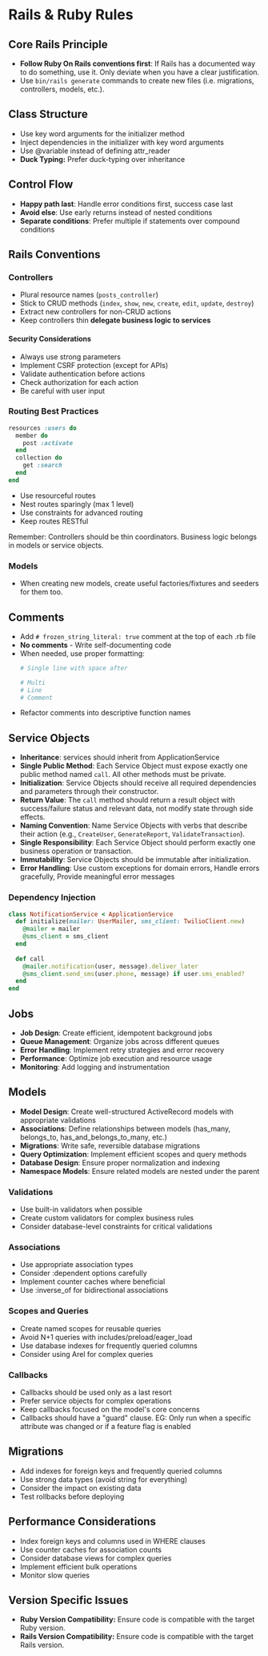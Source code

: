 # Rails & Ruby Rules

## Core Rails Principle

- **Follow Ruby On Rails conventions first**: If Rails has a documented way to do something, use it. Only deviate when you have a clear justification.
- Use `bin/rails generate` commands to create new files (i.e. migrations, controllers, models, etc.).

## Class Structure
- Use key word arguments for the initializer method
- Inject dependencies in the initializer with key word arguments
- Use @variable instead of defining attr_reader
- **Duck Typing:** Prefer duck-typing over inheritance

## Control Flow
- **Happy path last**: Handle error conditions first, success case last
- **Avoid else**: Use early returns instead of nested conditions  
- **Separate conditions**: Prefer multiple if statements over compound conditions

## Rails Conventions

### Controllers
- Plural resource names (`posts_controller`)
- Stick to CRUD methods (`index`, `show`, `new`, `create`, `edit`, `update`, `destroy`)
- Extract new controllers for non-CRUD actions
- Keep controllers thin **delegate business logic to services**

#### Security Considerations
- Always use strong parameters
- Implement CSRF protection (except for APIs)
- Validate authentication before actions
- Check authorization for each action
- Be careful with user input

### Routing Best Practices

```ruby
resources :users do
  member do
    post :activate
  end
  collection do
    get :search
  end
end
```

- Use resourceful routes
- Nest routes sparingly (max 1 level)
- Use constraints for advanced routing
- Keep routes RESTful

Remember: Controllers should be thin coordinators. Business logic belongs in models or service objects.

### Models
- When creating new models, create useful factories/fixtures and seeders for them too.

## Comments
- Add `# frozen_string_literal: true` comment at the top of each .rb file
- **No comments** - Write self-documenting code
- When needed, use proper formatting:
  ```ruby
  # Single line with space after
  
  # Multi
  # Line
  # Comment
  ```
- Refactor comments into descriptive function names

## Service Objects
- **Inheritance**: services should inherit from ApplicationService
- **Single Public Method**: Each Service Object must expose exactly one public method named `call`. All other methods must be private.
- **Initialization**: Service Objects should receive all required dependencies and parameters through their constructor.
- **Return Value**: The `call` method should return a result object with success/failure status and relevant data, not modify state through side effects.
- **Naming Convention**: Name Service Objects with verbs that describe their action (e.g., `CreateUser`, `GenerateReport`, `ValidateTransaction`).
- **Single Responsibility**: Each Service Object should perform exactly one business operation or transaction.
- **Immutability**: Service Objects should be immutable after initialization.
- **Error Handling**: Use custom exceptions for domain errors, Handle errors gracefully, Provide meaningful error messages

### Dependency Injection
```ruby
class NotificationService < ApplicationService
  def initialize(mailer: UserMailer, sms_client: TwilioClient.new)
    @mailer = mailer
    @sms_client = sms_client
  end
  
  def call
    @mailer.notification(user, message).deliver_later
    @sms_client.send_sms(user.phone, message) if user.sms_enabled?
  end
end
```

## Jobs
- **Job Design**: Create efficient, idempotent background jobs
- **Queue Management**: Organize jobs across different queues
- **Error Handling**: Implement retry strategies and error recovery
- **Performance**: Optimize job execution and resource usage
- **Monitoring**: Add logging and instrumentation

## Models
- **Model Design**: Create well-structured ActiveRecord models with appropriate validations
- **Associations**: Define relationships between models (has_many, belongs_to, has_and_belongs_to_many, etc.)
- **Migrations**: Write safe, reversible database migrations
- **Query Optimization**: Implement efficient scopes and query methods
- **Database Design**: Ensure proper normalization and indexing
- **Namespace Models**: Ensure related models are nested under the parent

### Validations
- Use built-in validators when possible
- Create custom validators for complex business rules
- Consider database-level constraints for critical validations

### Associations
- Use appropriate association types
- Consider :dependent options carefully
- Implement counter caches where beneficial
- Use :inverse_of for bidirectional associations

### Scopes and Queries
- Create named scopes for reusable queries
- Avoid N+1 queries with includes/preload/eager_load
- Use database indexes for frequently queried columns
- Consider using Arel for complex queries

### Callbacks
- Callbacks should be used only as a last resort
- Prefer service objects for complex operations
- Keep callbacks focused on the model's core concerns
- Callbacks should have a "guard" clause. EG: Only run when a specific attribute was changed or if a feature flag is enabled

## Migrations
- Add indexes for foreign keys and frequently queried columns
- Use strong data types (avoid string for everything)
- Consider the impact on existing data
- Test rollbacks before deploying

## Performance Considerations
- Index foreign keys and columns used in WHERE clauses
- Use counter caches for association counts
- Consider database views for complex queries
- Implement efficient bulk operations
- Monitor slow queries

## Version Specific Issues
- **Ruby Version Compatibility:** Ensure code is compatible with the target Ruby version.
- **Rails Version Compatibility:** Ensure code is compatible with the target Rails version.
